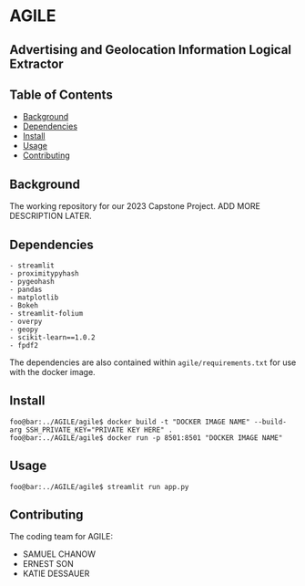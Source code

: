 # AGILE
## Advertising and Geolocation Information Logical Extractor

## Table of Contents

- [Background](#background)
- [Dependencies](#dependencies)
- [Install](#install)
- [Usage](#usage)
- [Contributing](#contributing)

## Background

The working repository for our 2023 Capstone Project. ADD MORE DESCRIPTION LATER.

## Dependencies

```
- streamlit
- proximitypyhash
- pygeohash
- pandas
- matplotlib
- Bokeh
- streamlit-folium
- overpy
- geopy
- scikit-learn==1.0.2
- fpdf2
```
The dependencies are also contained within `agile/requirements.txt` for use with the docker image.

## Install

```
foo@bar:../AGILE/agile$ docker build -t "DOCKER IMAGE NAME" --build-arg SSH_PRIVATE_KEY="PRIVATE KEY HERE" .
foo@bar:../AGILE/agile$ docker run -p 8501:8501 "DOCKER IMAGE NAME"
```

## Usage

```
foo@bar:../AGILE/agile$ streamlit run app.py
```

## Contributing

The coding team for AGILE:

- SAMUEL CHANOW
- ERNEST SON
- KATIE DESSAUER
